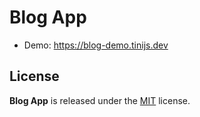 # Blog App

- Demo: <https://blog-demo.tinijs.dev>

## License

**Blog App** is released under the [MIT](LICENSE) license.
